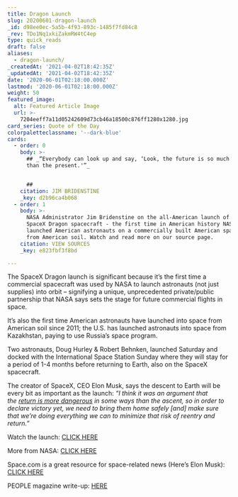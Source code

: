 ```yaml
---
title: Dragon Launch
slug: 20200601-dragon-launch
_id: d98ee0ec-5a5b-4f93-893c-1485f7fd84c8
_rev: TDo1Nq1xkiZakmRW4tC4ep
type: quick_reads
draft: false
aliases:
  - dragon-launch/
_createdAt: '2021-04-02T18:42:35Z'
_updatedAt: '2021-04-02T18:42:35Z'
date: '2020-06-01T02:18:00.000Z'
lastmod: '2020-06-01T02:18:00.000Z'
weight: 50
featured_image:
  alt: Featured Article Image
  url: >-
    7204eeff7a11d05242609d73cb46a18500c876ff1280x1280.jpg
card_series: Quote of the Day
colorpaletteclassname: '--dark-blue'
cards:
  - order: 0
    body: >-
      ## _“Everybody can look up and say, ‘Look, the future is so much brighter
      than the present.'”_


      ##
    citation: JIM BRIDENSTINE
    _key: d2b96ca4b068
  - order: 1
    body: >-
      NASA Administrator Jim Bridenstine on the all-American launch of the
      SpaceX Dragon spacecraft - the first time in American history NASA
      launched American astronauts on a commercially built American spacecraft
      from American soil. Watch and read more on our source page.
    citation: VIEW SOURCES
    _key: e823fbf3f8bd

---
```

The SpaceX Dragon launch is significant because it’s the first time a commercial spacecraft was used by NASA to launch astronauts (not just supplies) into orbit – signifying a unique, unprecedented private/public partnership that NASA says sets the stage for future commercial flights in space.

It’s also the first time American astronauts have launched into space from American soil since 2011; the U.S. has launched astronauts into space from Kazakhstan, paying to use Russia’s space program.

Two astronauts, Doug Hurley & Robert Behnken, launched Saturday and docked with the International Space Station Sunday where they will stay for a period of 1-4 months before returning to Earth, also on the SpaceX spacecraft.

The creator of SpaceX, CEO Elon Musk, says the descent to Earth will be every bit as important as the launch: _“I think it was an argument that the_ [_return is more dangerous_](https://www.space.com/elon-musk-emotional-spacex-astronaut-launch.html) _in some ways than the ascent, so in order to declare victory yet, we need to bring them home safely [and] make sure that we’re doing everything we can to minimize that risk of reentry and return.”_

Watch the launch: [CLICK HERE](https://twitter.com/i/broadcasts/1mnxeQgVXpoxX?ref_src=twsrc%5Etfw%7Ctwcamp%5Etweetembed%7Ctwterm%5E1266807391305314305%7Ctwgr%5E&ref_url=https%3A%2F%2Fpeople.com%2Fhuman-interest%2Fhistoric-nasa-spacex-launch%2F)

More from NASA: [CLICK HERE](https://www.nasa.gov/press-release/nasa-astronauts-launch-from-america-in-historic-test-flight-of-spacex-crew-dragon)

Space.com is a great resource for space-related news (Here’s Elon Musk): [CLICK HERE](https://www.space.com/elon-musk-emotional-spacex-astronaut-launch.html)

PEOPLE magazine write-up: [HERE](https://people.com/human-interest/historic-nasa-spacex-launch/?utm_medium=browser&utm_source=people.com&utm_content=20200530&utm_campaign=552694)